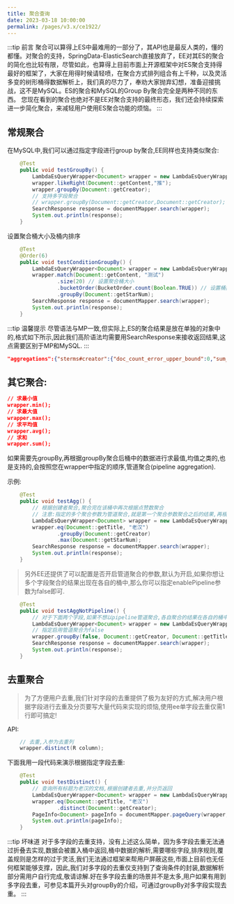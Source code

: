 ```yaml
---
title: 聚合查询
date: 2023-03-18 10:00:00
permalink: /pages/v3.x/ce1922/
---
```

:::tip 前言
聚合可以算得上ES中最难用的一部分了，其API也是最反人类的，懂的都懂。对聚合的支持，SpringData-ElasticSearch直接放弃了，EE对其ES的聚合的简化也比较有限，尽管如此，也算得上目前市面上开源框架中对ES聚合支持得最好的框架了，大家在用得时候请轻喷，在聚合方式排列组合有上千种，以及灵活多变的树形桶得数据解析上，我们真的尽力了，奉劝大家抛弃幻想，准备迎接挑战，这不是MySQL。ES的聚合和MySQL的Group By聚合完全是两种不同的东西。
您现在看到的聚合也绝对不是EE对聚合支持的最终形态，我们还会持续探索进一步简化聚合，来减轻用户使用ES聚合功能的烦恼。
:::

## 常规聚合

在MySQL中,我们可以通过指定字段进行group by聚合,EE同样也支持类似聚合:
```java
    @Test
    public void testGroupBy() {
        LambdaEsQueryWrapper<Document> wrapper = new LambdaEsQueryWrapper<>();
        wrapper.likeRight(Document::getContent,"推");
        wrapper.groupBy(Document::getCreator);
        // 支持多字段聚合
        // wrapper.groupBy(Document::getCreator,Document::getCreator);
        SearchResponse response = documentMapper.search(wrapper);
        System.out.println(response);
    }
```

设置聚合桶大小及桶内排序

```java
    @Test
    @Order(6)
    public void testConditionGroupBy() {
        LambdaEsQueryWrapper<Document> wrapper = new LambdaEsQueryWrapper<>();
        wrapper.match(Document::getContent, "测试")
                .size(20) // 设置聚合桶大小
                .bucketOrder(BucketOrder.count(Boolean.TRUE)) // 设置桶排序规则
                .groupBy(Document::getStarNum);
        SearchResponse response = documentMapper.search(wrapper);
        System.out.println(response);
    }
```

:::tip 温馨提示
尽管语法与MP一致,但实际上,ES的聚合结果是放在单独的对象中的,格式如下所示,因此我们高阶语法均需要用SearchResponse来接收返回结果,这点需要区别于MP和MySQL.
:::

```json
"aggregations":{"sterms#creator":{"doc_count_error_upper_bound":0,"sum_other_doc_count":0,"buckets":[{"key":"老汉","doc_count":2},{"key":"老王","doc_count":1}]}}
```

## 其它聚合:
```json
// 求最小值
wrapper.min();
// 求最大值
wrapper.max();
// 求平均值
wrapper.avg();
// 求和
wrapper.sum();
```
如果需要先groupBy,再根据groupBy聚合后桶中的数据进行求最值,均值之类的,也是支持的,会按照您在wrapper中指定的顺序,管道聚合(pipeline aggregation).

示例:

```java
    @Test
    public void testAgg() {
        // 根据创建者聚合,聚合完在该桶中再次根据点赞数聚合
        // 注意:指定的多个聚合参数为管道聚合,就是第一个聚合参数聚合之后的结果,再根据第二个参数聚合,对应Pipeline聚合
        LambdaEsQueryWrapper<Document> wrapper = new LambdaEsQueryWrapper<>();
        wrapper.eq(Document::getTitle, "老汉")
                .groupBy(Document::getCreator)
                .max(Document::getStarNum);
        SearchResponse response = documentMapper.search(wrapper);
        System.out.println(response);
    }
```

> 另外EE还提供了可以配置是否开启管道聚合的参数,默认为开启,如果你想让多个字段聚合的结果出现在各自的桶中,那么你可以指定enablePipeline参数为false即可.

```java
    @Test
    public void testAggNotPipeline() {
        // 对于下面两个字段,如果不想以pipeline管道聚合,各自聚合的结果在各自的桶中展示的话,我们也提供了支持
        LambdaEsQueryWrapper<Document> wrapper = new LambdaEsQueryWrapper<>();
        // 指定启用管道聚合为false
        wrapper.groupBy(false, Document::getCreator, Document::getTitle);
        SearchResponse response = documentMapper.search(wrapper);
        System.out.println(response);
    }
```

## 去重聚合

> 为了方便用户去重,我们针对字段的去重提供了极为友好的方式,解决用户根据字段进行去重及分页要写大量代码来实现的烦恼,使用ee单字段去重仅需1行即可搞定!

API:
```java
    // 去重,入参为去重列
    wrapper.distinct(R column);
```

下面我用一段代码来演示根据指定字段去重:

```java
    @Test
    public void testDistinct() {
        // 查询所有标题为老汉的文档,根据创建者去重,并分页返回
        LambdaEsQueryWrapper<Document> wrapper = new LambdaEsQueryWrapper<>();
        wrapper.eq(Document::getTitle, "老汉")
                .distinct(Document::getCreator);
        PageInfo<Document> pageInfo = documentMapper.pageQuery(wrapper, 1, 10);
        System.out.println(pageInfo);
    }
```

:::tip 坏味道
对于多字段的去重支持，没有上述这么简单，因为多字段去重无法通过折叠去实现,数据会被置入桶中返回,桶中数据的解析,需要哪些字段,排序规则,覆盖规则是怎样的过于灵活,我们无法通过框架来帮用户屏蔽这些,市面上目前也无任何框架能够支撑，因此,我们对多字段的去重仅支持到了查询条件的封装,数据解析部分需用户自行完成,敬请谅解.好在多字段去重的场景并不是太多,用户如果有用到多字段去重，可参见本篇开头对groupBy的介绍，可通过groupBy对多字段实现去重。
:::




